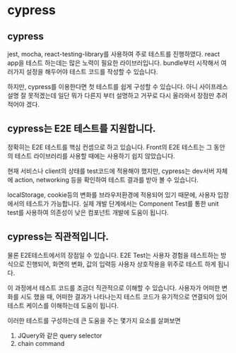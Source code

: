 # cypress

## cypress

jest, mocha, react-testing-library를 사용하여 주로 테스트를 진행하였다.
react app을 테스트 하는데는 많은 노력이 필요한 라이브러입니다. bundle부터 시작해서 여러가지 설정을 해두어야 테스트 코드를 작성할 수 있습니다.

하지만, cypress를 이용한다면 첫 테스트를 쉽게 구성할 수 있습니다.
아니 사이프레스 설명 잘 못적겠는데 일단 뭐가 다른지 부터 설명하고 거꾸로 다시 올라와서 장점만 추려 적어야 겠다.

## cypress는 E2E 테스트를 지원합니다.

정확히는 E2E 테스트를 핵심 컨셉으로 하고 있습니다.
Front의 E2E 테스트는 그 동안의 테스트 라이브러리를 사용할 때에는 사용하기 쉽지 않았습니다.

현재 서비스나 client의 상태를 test코드에 적용해야 했지만, cypress는 dev서버 자체에 action, networking 등을 확인하여 테스트 결과를 받아 볼 수 있습니다.

localStorage, cookie등의 변화를 브라우저환경에 적용되어 있기 때문에, 사용자 입장에서의 테스트가 가능합니다.
실제 개발 단계에서는 Component Test를 통한 unit test를 사용하여 의존성이 낮은 컴포넌트 개발에 도움이 됩니다.

## cypress는 직관적입니다.

물론 E2E테스트에서의 장점일 수 있습니다. E2E Test는 사용자 경험을 테스트하는 방식으로 진행되어, 화면의 변화, 값의 입력등 사용자 상호작용을 위주로 테스트 하게 됩니다.

이 과정에서 테스트 코드를 조금더 직관적으로 이해할 수 있습니다. 사용자가 어떠한 변화를 시도 했을 때, 어떠한 결과가 나타나는지 테스트 코드가 유기적으로 연결되어 있어 테스트 케이스를 이해하는데 도움이 됩니다.

이러한 테스트를 구성하는데 큰 도움을 주는 몇가지 요소를 살펴보면

1. JQuery와 같은 query selector
2. chain command
